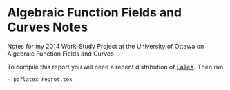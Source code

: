 Algebraic Function Fields and Curves Notes 
=======================

Notes for my 2014 Work-Study Project at the University of Ottawa on Algebraic Function Fields and Curves

To compile this report you will need a recent distribution of [LaTeX](http://latex-project.org/ftp.html). Then run  

	- pdflatex reprot.tex 

